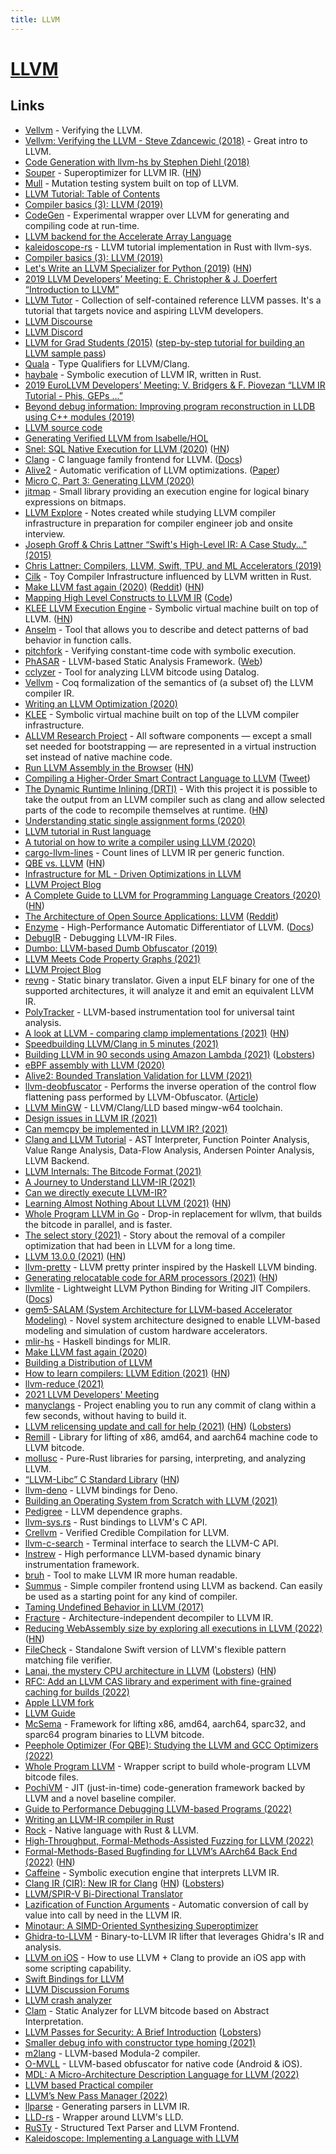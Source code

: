 ```yaml
---
title: LLVM
---
```


# [LLVM](https://llvm.org/)

## Links

- [Vellvm](https://www.cis.upenn.edu/~stevez/vellvm/) - Verifying the LLVM.
- [Vellvm: Verifying the LLVM - Steve Zdancewic (2018)](https://www.youtube.com/watch?v=q6gSC3OxB_8) - Great intro to LLVM.
- [Code Generation with llvm-hs by Stephen Diehl (2018)](https://www.youtube.com/watch?v=wn-xW3g8jXY)
- [Souper](https://github.com/google/souper) - Superoptimizer for LLVM IR. ([HN](https://news.ycombinator.com/item?id=26020879))
- [Mull](https://github.com/mull-project/mull) - Mutation testing system built on top of LLVM.
- [LLVM Tutorial: Table of Contents](https://llvm.org/docs/tutorial/)
- [Compiler basics (3): LLVM (2019)](http://notes.eatonphil.com/compiler-basics-llvm.html)
- [CodeGen](https://github.com/pdziepak/codegen) - Experimental wrapper over LLVM for generating and compiling code at run-time.
- [LLVM backend for the Accelerate Array Language](https://github.com/AccelerateHS/accelerate-llvm)
- [kaleidoscope-rs](https://github.com/beam2d/kaleidoscope-rs) - LLVM tutorial implementation in Rust with llvm-sys.
- [Compiler basics (3): LLVM (2019)](http://notes.eatonphil.com/compiler-basics-llvm.html)
- [Let's Write an LLVM Specializer for Python (2019)](http://dev.stephendiehl.com/numpile/) ([HN](https://news.ycombinator.com/item?id=21268287))
- [2019 LLVM Developers’ Meeting: E. Christopher & J. Doerfert “Introduction to LLVM”](https://www.youtube.com/watch?v=J5xExRGaIIY)
- [LLVM Tutor](https://github.com/banach-space/llvm-tutor) - Collection of self-contained reference LLVM passes. It's a tutorial that targets novice and aspiring LLVM developers.
- [LLVM Discourse](https://llvm.discourse.group/)
- [LLVM Discord](https://discordapp.com/invite/xS7Z362)
- [LLVM for Grad Students (2015)](https://www.cs.cornell.edu/~asampson/blog/llvm.html) ([step-by-step tutorial for building an LLVM sample pass](https://github.com/abenkhadra/llvm-pass-tutorial))
- [Quala](https://github.com/sampsyo/quala) - Type Qualifiers for LLVM/Clang.
- [haybale](https://github.com/PLSysSec/haybale) - Symbolic execution of LLVM IR, written in Rust.
- [2019 EuroLLVM Developers’ Meeting: V. Bridgers & F. Piovezan “LLVM IR Tutorial - Phis, GEPs ...”](https://www.youtube.com/watch?v=m8G_S5LwlTo)
- [Beyond debug information: Improving program reconstruction in LLDB using C++ modules (2019)](https://odr.chalmers.se/handle/20.500.12380/300037)
- [LLVM source code](https://github.com/llvm-mirror/llvm)
- [Generating Verified LLVM from Isabelle/HOL](https://drops.dagstuhl.de/opus/volltexte/2019/11077/pdf/LIPIcs-ITP-2019-22.pdf)
- [Snel: SQL Native Execution for LLVM (2020)](https://arxiv.org/abs/2002.09449) ([HN](https://news.ycombinator.com/item?id=22404004))
- [Clang](http://clang.llvm.org/) - C language family frontend for LLVM. ([Docs](http://clang.llvm.org/docs/index.html))
- [Alive2](https://github.com/AliveToolkit/alive2) - Automatic verification of LLVM optimizations. ([Paper](https://www.cs.utah.edu/~regehr/alive2-pldi21.pdf))
- [Micro C, Part 3: Generating LLVM (2020)](https://blog.josephmorag.com/posts/mcc3/)
- [jitmap](https://github.com/fsaintjacques/jitmap) - Small library providing an execution engine for logical binary expressions on bitmaps.
- [LLVM Explore](https://github.com/mkitzan/llvm-explore) - Notes created while studying LLVM compiler infrastructure in preparation for compiler engineer job and onsite interview.
- [Joseph Groff & Chris Lattner “Swift's High-Level IR: A Case Study..." (2015)](https://www.youtube.com/watch?v=Ntj8ab-5cvE)
- [Chris Lattner: Compilers, LLVM, Swift, TPU, and ML Accelerators (2019)](https://www.youtube.com/watch?v=yCd3CzGSte8)
- [Cilk](https://github.com/maekawatoshiki/cilk) - Toy Compiler Infrastructure influenced by LLVM written in Rust.
- [Make LLVM fast again (2020)](https://nikic.github.io/2020/05/10/Make-LLVM-fast-again.html) ([Reddit](https://www.reddit.com/r/cpp/comments/gh3huh/make_llvm_fast_again/)) ([HN](https://news.ycombinator.com/item?id=23137345))
- [Mapping High Level Constructs to LLVM IR](https://mapping-high-level-constructs-to-llvm-ir.readthedocs.io/en/latest/README.html) ([Code](https://github.com/f0rki/mapping-high-level-constructs-to-llvm-ir))
- [KLEE LLVM Execution Engine](https://klee.github.io/) - Symbolic virtual machine built on top of LLVM. ([HN](https://news.ycombinator.com/item?id=23283706))
- [Anselm](https://github.com/trailofbits/anselm) - Tool that allows you to describe and detect patterns of bad behavior in function calls.
- [pitchfork](https://github.com/PLSysSec/haybale-pitchfork) - Verifying constant-time code with symbolic execution.
- [PhASAR](https://github.com/secure-software-engineering/phasar) - LLVM-based Static Analysis Framework. ([Web](https://phasar.org/))
- [cclyzer](https://github.com/plast-lab/cclyzer) - Tool for analyzing LLVM bitcode using Datalog.
- [Vellvm](https://github.com/vellvm/vellvm) - Coq formalization of the semantics of (a subset of) the LLVM compiler IR.
- [Writing an LLVM Optimization (2020)](https://www.youtube.com/watch?v=MagR2KY8MQI)
- [KLEE](https://github.com/klee/klee) - Symbolic virtual machine built on top of the LLVM compiler infrastructure.
- [ALLVM Research Project](https://publish.illinois.edu/allvm-project/) - All software components — except a small set needed for bootstrapping — are represented in a virtual instruction set instead of native machine code.
- [Run LLVM Assembly in the Browser](http://kripken.github.io/llvm.js/demo.html) ([HN](https://news.ycombinator.com/item?id=24097446))
- [Compiling a Higher-Order Smart Contract Language to LLVM](https://arxiv.org/pdf/2008.05555.pdf) ([Tweet](https://twitter.com/maqstik/status/1294170007891566593))
- [The Dynamic Runtime Inlining (DRTI)](https://github.com/drti/drti) - With this project it is possible to take the output from an LLVM compiler such as clang and allow selected parts of the code to recompile themselves at runtime. ([HN](https://news.ycombinator.com/item?id=32655830))
- [Understanding static single assignment forms (2020)](https://blog.yossarian.net/2020/10/23/Understanding-static-single-assignment-forms)
- [LLVM tutorial in Rust language](https://github.com/jauhien/iron-kaleidoscope)
- [A tutorial on how to write a compiler using LLVM (2020)](https://tomassetti.me/a-tutorial-on-how-to-write-a-compiler-using-llvm/)
- [cargo-llvm-lines](https://github.com/dtolnay/cargo-llvm-lines) - Count lines of LLVM IR per generic function.
- [QBE vs. LLVM](https://c9x.me/compile/doc/llvm.html) ([HN](https://news.ycombinator.com/item?id=25273907))
- [Infrastructure for ML - Driven Optimizations in LLVM](https://github.com/google/ml-compiler-opt)
- [LLVM Project Blog](https://blog.llvm.org/)
- [A Complete Guide to LLVM for Programming Language Creators (2020)](https://mukulrathi.co.uk/create-your-own-programming-language/llvm-ir-cpp-api-tutorial/) ([HN](https://news.ycombinator.com/item?id=25539797))
- [The Architecture of Open Source Applications: LLVM](http://www.aosabook.org/en/llvm.html) ([Reddit](https://www.reddit.com/r/programming/comments/ku9xza/the_architecture_of_open_source_applications_llvm/))
- [Enzyme](https://github.com/wsmoses/Enzyme) - High-Performance Automatic Differentiator of LLVM. ([Docs](https://enzyme.mit.edu/))
- [DebugIR](https://github.com/vaivaswatha/debugir) - Debugging LLVM-IR Files.
- [Dumbo: LLVM-based Dumb Obfuscator (2019)](https://www.babush.me/dumbo-llvm-based-dumb-obfuscator.html)
- [LLVM Meets Code Property Graphs (2021)](https://blog.llvm.org/posts/2021-02-23-llvm-meets-code-property-graphs/)
- [LLVM Project Blog](https://blog.llvm.org/)
- [revng](https://github.com/revng/revng) - Static binary translator. Given a input ELF binary for one of the supported architectures, it will analyze it and emit an equivalent LLVM IR.
- [PolyTracker](https://github.com/trailofbits/polytracker) - LLVM-based instrumentation tool for universal taint analysis.
- [A look at LLVM - comparing clamp implementations (2021)](https://secret.club/2021/04/09/std-clamp.html) ([HN](https://news.ycombinator.com/item?id=26753872))
- [Speedbuilding LLVM/Clang in 5 minutes (2021)](https://www.cambus.net/speedbuilding-llvm-clang-in-5-minutes/)
- [Building LLVM in 90 seconds using Amazon Lambda (2021)](https://blog.nelhage.com/post/building-llvm-in-90s/) ([Lobsters](https://lobste.rs/s/pruijn/building_llvm_90_seconds_using_amazon))
- [eBPF assembly with LLVM (2020)](https://qmonnet.github.io/whirl-offload/2020/04/12/llvm-ebpf-asm/)
- [Alive2: Bounded Translation Validation for LLVM (2021)](https://www.cs.utah.edu/~regehr/alive2-pldi21.pdf)
- [llvm-deobfuscator](https://github.com/RPISEC/llvm-deobfuscator) - Performs the inverse operation of the control flow flattening pass performed by LLVM-Obfuscator. ([Article](https://rpis.ec/blog/dissection-llvm-obfuscator-p1/))
- [LLVM MinGW](https://github.com/mstorsjo/llvm-mingw) - LLVM/Clang/LLD based mingw-w64 toolchain.
- [Design issues in LLVM IR (2021)](https://www.npopov.com/2021/06/02/Design-issues-in-LLVM-IR.html)
- [Can memcpy be implemented in LLVM IR? (2021)](https://nhaehnle.blogspot.com/2021/06/can-memcpy-be-implemented-in-llvm-ir.html?m=1)
- [Clang and LLVM Tutorial](https://github.com/lijiansong/clang-llvm-tutorial) - AST Interpreter, Function Pointer Analysis, Value Range Analysis, Data-Flow Analysis, Andersen Pointer Analysis, LLVM Backend.
- [LLVM Internals: The Bitcode Format (2021)](https://blog.yossarian.net/2021/07/19/LLVM-internals-part-1-bitcode-format)
- [A Journey to Understand LLVM-IR (2021)](https://un-devs.github.io/low-level-exploration/journey-to-understanding-llvm-ir/#)
- [Can we directly execute LLVM-IR?](https://news.ycombinator.com/item?id=28052929)
- [Learning Almost Nothing About LLVM (2021)](https://bellmar.medium.com/learning-almost-nothing-about-llvm-e6aea9b243d9) ([HN](https://news.ycombinator.com/item?id=28438296))
- [Whole Program LLVM in Go](https://github.com/SRI-CSL/gllvm) - Drop-in replacement for wllvm, that builds the bitcode in parallel, and is faster.
- [The select story (2021)](https://aqjune.github.io/posts/2021-10-4.the-select-story.html) - Story about the removal of a compiler optimization that had been in LLVM for a long time.
- [LLVM 13.0.0 (2021)](https://releases.llvm.org/13.0.0/docs/ReleaseNotes.html) ([HN](https://news.ycombinator.com/item?id=28760685))
- [llvm-pretty](https://github.com/elliottt/llvm-pretty) - LLVM pretty printer inspired by the Haskell LLVM binding.
- [Generating relocatable code for ARM processors (2021)](https://blog.llvm.org/posts/2021-10-01-generating-relocatable-code-for-arm-processors/) ([HN](https://news.ycombinator.com/item?id=28830650))
- [llvmlite](https://github.com/numba/llvmlite) - Lightweight LLVM Python Binding for Writing JIT Compilers. ([Docs](https://llvmlite.readthedocs.io/en/latest/))
- [gem5-SALAM (System Architecture for LLVM-based Accelerator Modeling)](https://github.com/TeCSAR-UNCC/gem5-SALAM) - Novel system architecture designed to enable LLVM-based modeling and simulation of custom hardware accelerators.
- [mlir-hs](https://github.com/google/mlir-hs) - Haskell bindings for MLIR.
- [Make LLVM fast again (2020)](https://www.npopov.com/2020/05/10/Make-LLVM-fast-again.html)
- [Building a Distribution of LLVM](https://llvm.org/docs/BuildingADistribution.html)
- [How to learn compilers: LLVM Edition (2021)](https://lowlevelbits.org/how-to-learn-compilers-llvm-edition/) ([HN](https://news.ycombinator.com/item?id=29112482))
- [llvm-reduce (2021)](https://blog.regehr.org/archives/2109)
- [2021 LLVM Developers' Meeting](https://llvm.swoogo.com/2021devmtg/1538015)
- [manyclangs](https://github.com/elfshaker/manyclangs) - Project enabling you to run any commit of clang within a few seconds, without having to build it.
- [LLVM relicensing update and call for help (2021)](https://blog.llvm.org/posts/2021-11-18-relicensing-update/) ([HN](https://news.ycombinator.com/item?id=29292516)) ([Lobsters](https://lobste.rs/s/uxuudg/llvm_relicensing_update_call_for_help))
- [Remill](https://github.com/lifting-bits/remill) - Library for lifting of x86, amd64, and aarch64 machine code to LLVM bitcode.
- [mollusc](https://github.com/woodruffw/mollusc) - Pure-Rust libraries for parsing, interpreting, and analyzing LLVM.
- [“LLVM-Libc” C Standard Library](https://llvm.org/docs/Proposals/LLVMLibC.html) ([HN](https://news.ycombinator.com/item?id=29447533))
- [llvm-deno](https://github.com/littledivy/llvm-deno) - LLVM bindings for Deno.
- [Building an Operating System from Scratch with LLVM (2021)](https://www.youtube.com/watch?v=DYaqzEbU0Vk)
- [Pedigree](https://github.com/compor/Pedigree) - LLVM dependence graphs.
- [llvm-sys.rs](https://github.com/tari/llvm-sys.rs) - Rust bindings to LLVM's C API.
- [Crellvm](https://github.com/snu-sf/crellvm) - Verified Credible Compilation for LLVM.
- [llvm-c-search](https://github.com/alt-romes/llvm-c-search) - Terminal interface to search the LLVM-C API.
- [Instrew](https://github.com/aengelke/instrew) - High performance LLVM-based dynamic binary instrumentation framework.
- [bruh](https://github.com/NinjaLikesCheez/bruh) - Tool to make LLVM IR more human readable.
- [Summus](https://github.com/igor84/summus) - Simple compiler frontend using LLVM as backend. Can easily be used as a starting point for any kind of compiler.
- [Taming Undefined Behavior in LLVM (2017)](https://www.cs.utah.edu/~regehr/papers/undef-pldi17.pdf)
- [Fracture](https://github.com/draperlaboratory/fracture) - Architecture-independent decompiler to LLVM IR.
- [Reducing WebAssembly size by exploring all executions in LLVM (2022)](https://leaningtech.com/reducing-webassembly-size-by-exploring-all-executions-in-llvm/) ([HN](https://news.ycombinator.com/item?id=30686919))
- [FileCheck](https://github.com/llvm-swift/FileCheck) - Standalone Swift version of LLVM's flexible pattern matching file verifier.
- [Lanai, the mystery CPU architecture in LLVM](https://q3k.org/lanai.html) ([Lobsters](https://lobste.rs/s/jtjrnc/lanai_mystery_cpu_architecture_llvm)) ([HN](https://news.ycombinator.com/item?id=30757889))
- [RFC: Add an LLVM CAS library and experiment with fine-grained caching for builds (2022)](https://discourse.llvm.org/t/rfc-add-an-llvm-cas-library-and-experiment-with-fine-grained-caching-for-builds/59864)
- [Apple LLVM fork](https://github.com/apple/llvm-project)
- [LLVM Guide](https://github.com/mikeroyal/LLVM-Guide)
- [McSema](https://github.com/lifting-bits/mcsema) - Framework for lifting x86, amd64, aarch64, sparc32, and sparc64 program binaries to LLVM bitcode.
- [Peephole Optimizer (For QBE): Studying the LLVM and GCC Optimizers (2022)](https://briancallahan.net/blog/20220417.html)
- [Whole Program LLVM](https://github.com/travitch/whole-program-llvm) - Wrapper script to build whole-program LLVM bitcode files.
- [PochiVM](https://github.com/sillycross/PochiVM) - JIT (just-in-time) code-generation framework backed by LLVM and a novel baseline compiler.
- [Guide to Performance Debugging LLVM-based Programs (2022)](https://www.youtube.com/watch?v=lDFE-QtSIfg)
- [Writing an LLVM-IR compiler in Rust](https://github.com/ucarion/llvm-rust-getting-started)
- [Rock](https://github.com/Champii/Rock) - Native language with Rust & LLVM.
- [High-Throughput, Formal-Methods-Assisted Fuzzing for LLVM (2022)](https://blog.regehr.org/archives/2148)
- [Formal-Methods-Based Bugfinding for LLVM’s AArch64 Back End (2022)](https://blog.regehr.org/archives/2265) ([HN](https://news.ycombinator.com/item?id=31642147))
- [Caffeine](https://github.com/insufficiently-caffeinated/caffeine) - Symbolic execution engine that interprets LLVM IR.
- [Clang IR (CIR): New IR for Clang](https://facebookincubator.github.io/clangir/) ([HN](https://news.ycombinator.com/item?id=31904624)) ([Lobsters](https://lobste.rs/s/sbiat6/clang_ir_cir_new_ir_for_clang))
- [LLVM/SPIR-V Bi-Directional Translator](https://github.com/KhronosGroup/SPIRV-LLVM-Translator)
- [Lazification of Function Arguments](https://github.com/lac-dcc/wyvern) - Automatic conversion of call by value into call by need in the LLVM IR.
- [Minotaur: A SIMD-Oriented Synthesizing Superoptimizer](https://github.com/zhengyang92/minotaur)
- [Ghidra-to-LLVM](https://github.com/toor-de-force/Ghidra-to-LLVM) - Binary-to-LLVM IR lifter that leverages Ghidra's IR and analysis.
- [LLVM on iOS](https://github.com/light-tech/LLVM-On-iOS) - How to use LLVM + Clang to provide an iOS app with some scripting capability.
- [Swift Bindings for LLVM](https://github.com/apple/swift-llvm-bindings)
- [LLVM Discussion Forums](https://discourse.llvm.org/)
- [LLVM crash analyzer](https://github.com/cisco-open/llvm-crash-analyzer)
- [Clam](https://github.com/seahorn/clam) - Static Analyzer for LLVM bitcode based on Abstract Interpretation.
- [LLVM Passes for Security: A Brief Introduction](https://elmanto.github.io/posts/llvm_for_security_1_4) ([Lobsters](https://lobste.rs/s/ijzsm1/llvm_passes_for_security_brief))
- [Smaller debug info with constructor type homing (2021)](https://blog.llvm.org/posts/2021-04-05-constructor-homing-for-debug-info/)
- [m2lang](https://github.com/redstar/m2lang) - LLVM-based Modula-2 compiler.
- [O-MVLL](https://github.com/open-obfuscator/o-mvll) - LLVM-based obfuscator for native code (Android & iOS).
- [MDL: A Micro-Architecture Description Language for LLVM (2022)](https://discourse.llvm.org/t/rfc-mdl-a-micro-architecture-description-language-for-llvm/66409)
- [LLVM based Practical compiler](https://github.com/Practical/practicomp)
- [LLVM’s New Pass Manager (2022)](https://blog.llvm.org/posts/2021-03-26-the-new-pass-manager/)
- [llparse](https://github.com/nodejs/llparse) - Generating parsers in LLVM IR.
- [LLD-rs](https://github.com/mun-lang/lld-rs) - Wrapper around LLVM's LLD.
- [RuSTy](https://github.com/PLC-lang/rusty) - Structured Text Parser and LLVM Frontend.
- [Kaleidoscope: Implementing a Language with LLVM](https://github.com/ghaiklor/llvm-kaleidoscope)
